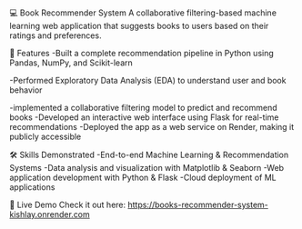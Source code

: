 💻 Book Recommender System 
A collaborative filtering-based machine learning web application that suggests books to users based on their ratings and preferences.

🚀 Features
-Built a complete recommendation pipeline in Python using Pandas, NumPy, and Scikit-learn

-Performed Exploratory Data Analysis (EDA) to understand user and book behavior

-implemented a collaborative filtering model to predict and recommend books
-Developed an interactive web interface using Flask for real-time recommendations
-Deployed the app as a web service on Render, making it publicly accessible

🛠 Skills Demonstrated
-End-to-end Machine Learning & Recommendation Systems
-Data analysis and visualization with Matplotlib & Seaborn
-Web application development with Python & Flask
-Cloud deployment of ML applications

🔗 Live Demo
Check it out here: https://books-recommender-system-kishlay.onrender.com
